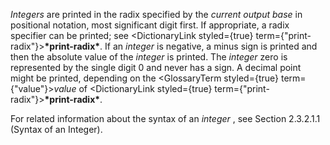  



*Integers* are printed in the radix specified by the *current output base* in positional notation, most significant digit first. If appropriate, a radix specifier can be printed; see <DictionaryLink styled={true} term={"print-radix"}><b>\*print-radix\*</b></DictionaryLink>. If an *integer* is negative, a minus sign is printed and then the absolute value of the *integer* is printed. The *integer* zero is represented by the single digit 0 and never has a sign. A decimal point might be printed, depending on the <GlossaryTerm styled={true} term={"value"}><i>value</i></GlossaryTerm> of <DictionaryLink styled={true} term={"print-radix"}><b>\*print-radix\*</b></DictionaryLink>. 



For related information about the syntax of an *integer* , see Section 2.3.2.1.1 (Syntax of an Integer).
 